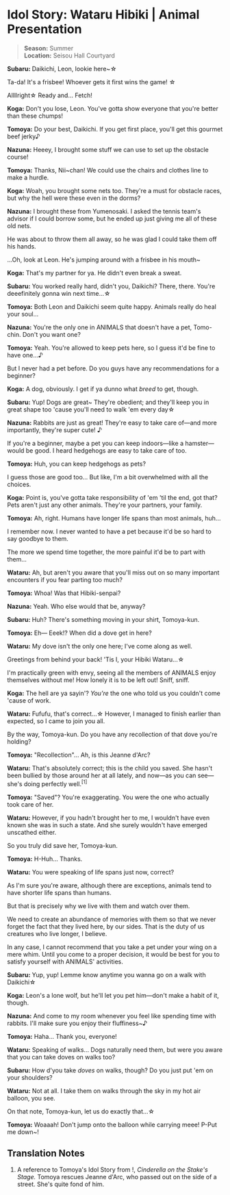 # Idol Story: Wataru Hibiki | Animal Presentation

> **Season:** Summer<br>
> **Location:** Seisou Hall Courtyard

**Subaru:** Daikichi, Leon, lookie here~☆

Ta-da! It's a frisbee! Whoever gets it first wins the game! ☆

Allllright☆ Ready and... Fetch!

**Koga:** Don't you lose, Leon. You've gotta show everyone that you're better than these chumps!

**Tomoya:** Do your best, Daikichi. If you get first place, you'll get this gourmet beef jerky♪

**Nazuna:** Heeey, I brought some stuff we can use to set up the obstacle course!

**Tomoya:** Thanks, Nii~chan! We could use the chairs and clothes line to make a hurdle.

**Koga:** Woah, you brought some nets too. They're a must for obstacle races, but why the hell were these even in the dorms?

**Nazuna:** I brought these from Yumenosaki. I asked the tennis team's advisor if I could borrow some, but he ended up just giving me all of these old nets.

He was about to throw them all away, so he was glad I could take them off his hands.

...Oh, look at Leon. He's jumping around with a frisbee in his mouth~

**Koga:** That's my partner for ya. He didn't even break a sweat.

**Subaru:** You worked really hard, didn't you, Daikichi? There, there. You're deeefinitely gonna win next time...☆

**Tomoya:** Both Leon and Daikichi seem quite happy. Animals really do heal your soul...

**Nazuna:** You're the only one in ANIMALS that doesn't have a pet, Tomo-chin. Don't you want one?

**Tomoya:** Yeah. You're allowed to keep pets here, so I guess it'd be fine to have one...♪

But I never had a pet before. Do you guys have any recommendations for a beginner?

**Koga:** A dog, obviously. I get if ya dunno what *breed* to get, though.

**Subaru:** Yup! Dogs are great~ They're obedient; and they'll keep you in great shape too 'cause you'll need to walk 'em every day☆

**Nazuna:** Rabbits are just as great! They're easy to take care of—and more importantly, they're super cute! ♪

If you're a beginner, maybe a pet you can keep indoors—like a hamster—would be good. I heard hedgehogs are easy to take care of too.

**Tomoya:** Huh, you can keep hedgehogs as pets?

I guess those are good too... But like, I'm a bit overwhelmed with all the choices.

**Koga:** Point is, you've gotta take responsibility of 'em 'til the end, got that? Pets aren't just any other animals. They're your partners, your family.

**Tomoya:** Ah, right. Humans have longer life spans than most animals, huh...

I remember now. I never wanted to have a pet because it'd be so hard to say goodbye to them.

The more we spend time together, the more painful it'd be to part with them...

**Wataru:** Ah, but aren't you aware that you'll miss out on so many important encounters if you fear parting too much?

**Tomoya:** Whoa! Was that Hibiki-senpai?

**Nazuna:** Yeah. Who else would that be, anyway?

**Subaru:** Huh? There's something moving in your shirt, Tomoya-kun.

**Tomoya:** Eh— Eeek!? When did a dove get in here?

**Wataru:** My dove isn't the only one here; I've come along as well.

Greetings from behind your back! 'Tis I, your Hibiki Wataru...☆

I'm practically green with envy, seeing all the members of ANIMALS enjoy themselves without me! How lonely it is to be left out! Sniff, sniff.

**Koga:** The hell are ya sayin'? *You're* the one who told us you couldn't come 'cause of work.

**Wataru:** Fufufu, that's correct...☆ However, I managed to finish earlier than expected, so I came to join you all.

By the way, Tomoya-kun. Do you have any recollection of that dove you're holding?

**Tomoya:** "Recollection"... Ah, is this Jeanne d'Arc?

**Wataru:** That's absolutely correct; this is the child you saved. She hasn't been bullied by those around her at all lately, and now—as you can see—she's doing perfectly well.<sup>[1]</sup>

**Tomoya:** "Saved"? You're exaggerating. You were the one who actually took care of her.

**Wataru:** However, if you hadn't brought her to me, I wouldn't have even known she was in such a state. And she surely wouldn't have emerged unscathed either.

So you truly did save her, Tomoya-kun.

**Tomoya:** H-Huh... Thanks.

**Wataru:** You were speaking of life spans just now, correct?

As I'm sure you're aware, although there are exceptions, animals tend to have shorter life spans than humans.

But that is precisely why we live with them and watch over them.

We need to create an abundance of memories with them so that we never forget the fact that they lived here, by our sides. That is the duty of us creatures who live longer, I believe.

In any case, I cannot recommend that you take a pet under your wing on a mere whim. Until you come to a proper decision, it would be best for you to satisfy yourself with ANIMALS' activities.

**Subaru:** Yup, yup! Lemme know anytime you wanna go on a walk with Daikichi☆

**Koga:** Leon's a lone wolf, but he'll let you pet him—don't make a habit of it, though.

**Nazuna:** And come to my room whenever you feel like spending time with rabbits. I'll make sure you enjoy their fluffiness~♪

**Tomoya:** Haha... Thank you, everyone!

**Wataru:** Speaking of walks... Dogs naturally need them, but were you aware that you can take doves on walks too?

**Subaru:** How d'you take *doves* on walks, though? Do you just put 'em on your shoulders?

**Wataru:** Not at all. I take them on walks through the sky in my hot air balloon, you see.

On that note, Tomoya-kun, let us do exactly that...☆

**Tomoya:** Woaaah! Don't jump onto the balloon while carrying meee! P-Put me down~!

## Translation Notes

1. A reference to Tomoya's Idol Story from !, *Cinderella on the Stake's Stage.* Tomoya rescues Jeanne d'Arc, who passed out on the side of a street. She's quite fond of him.
